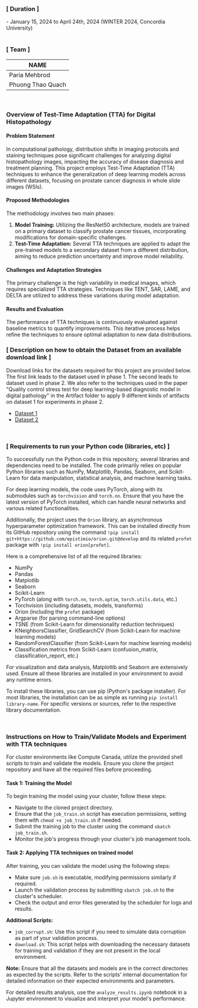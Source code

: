 <h3>[ Duration ]</h3>
- January 15, 2024 to April 24th, 2024 (WINTER 2024, Concordia University)


<br>
<br>

<h3>[ Team ]</h3>

| NAME |
| --- |
| Paria Mehbrod | 
| Phuong Thao Quach |

<br>

<h3>Overview of Test-Time Adaptation (TTA) for Digital Histopathology</h3>

<h4>Problem Statement</h4>
<p>
  In computational pathology, distribution shifts in imaging protocols and staining techniques pose significant challenges for analyzing digital histopathology images, impacting the accuracy of disease diagnosis and treatment planning. This project employs Test-Time Adaptation (TTA) techniques to enhance the generalization of deep learning models across different datasets, focusing on prostate cancer diagnosis in whole slide images (WSIs).
</p>

<h4>Proposed Methodologies</h4>
<p>
  The methodology involves two main phases:
</p>
<ol>
  <li>
    <strong>Model Training:</strong> Utilizing the ResNet50 architecture, models are trained on a primary dataset to classify prostate cancer tissues, incorporating modifications for domain-specific challenges.
  </li>
  <li>
    <strong>Test-Time Adaptation:</strong> Several TTA techniques are applied to adapt the pre-trained models to a secondary dataset from a different distribution, aiming to reduce prediction uncertainty and improve model reliability.
  </li>
</ol>

<h4>Challenges and Adaptation Strategies</h4>
<p>
  The primary challenge is the high variability in medical images, which requires specialized TTA strategies. Techniques like TENT, SAR, LAME, and DELTA are utilized to address these variations during model adaptation.
</p>

<h4>Results and Evaluation</h4>
<p>
  The performance of TTA techniques is continuously evaluated against baseline metrics to quantify improvements. This iterative process helps refine the techniques to ensure optimal adaptation to new data distributions.
</p>


<h3>[ Description on how to obtain the Dataset from an available download link ]</h3>
<p>
  Download links for the datasets required for this project are provided below. The first link leads to the dataset used in phase 1. The second leads to dataset used in phase 2. We also refer to the techniques used in the paper "Quality control stress test for deep learning-based diagnostic model in digital pathology" in the Artifact folder to apply 9 different kinds of artifacts on dataset 1 for experiments in phase 2. 
</p>
<ul>
  <li>
    <a href="https://zenodo.org/records/4789576/files/02_training_native.tar?download=1">Dataset 1</a>
  </li>
  <li>
    <a href="https://zenodo.org/records/4789576/files/01_case_western_native.tar?download=1">Dataset 2</a>
  </li>
</ul>
<br>

<h3>[ Requirements to run your Python code (libraries, etc) ]</h3>
  <p>
  To successfully run the Python code in this repository, several libraries and dependencies need to be installed. The code primarily relies on popular Python libraries such as NumPy, Matplotlib, Pandas, Seaborn, and Scikit-Learn for data manipulation, statistical analysis, and machine learning tasks.
</p>
<p>
  For deep learning models, the code uses PyTorch, along with its submodules such as <code>torchvision</code> and <code>torch.nn</code>. Ensure that you have the latest version of PyTorch installed, which can handle neural networks and various related functionalities.
</p>
<p>
  Additionally, the project uses the <code>Orion</code> library, an asynchronous hyperparameter optimization framework. This can be installed directly from its GitHub repository using the command <code>!pip install git+https://github.com/epistimio/orion.git@develop</code> and its related <code>profet</code> package with <code>!pip install orion[profet]</code>.
</p>
<p>Here is a comprehensive list of all the required libraries:</p>
<ul>
  <li>NumPy</li>
  <li>Pandas</li>
  <li>Matplotlib</li>
  <li>Seaborn</li>
  <li>Scikit-Learn</li>
  <li>PyTorch (along with <code>torch.nn</code>, <code>torch.optim</code>, <code>torch.utils.data</code>, etc.)</li>
  <li>Torchvision (including datasets, models, transforms)</li>
  <li>Orion (including the <code>profet</code> package)</li>
  <li>Argparse (for parsing command-line options)</li>
  <li>TSNE (from Scikit-Learn for dimensionality reduction techniques)</li>
  <li>KNeighborsClassifier, GridSearchCV (from Scikit-Learn for machine learning models)</li>
  <li>RandomForestClassifier (from Scikit-Learn for machine learning models)</li>
  <li>Classification metrics from Scikit-Learn (confusion_matrix, classification_report, etc.)</li>
</ul>
<p>
  For visualization and data analysis, Matplotlib and Seaborn are extensively used. Ensure all these libraries are installed in your environment to avoid any runtime errors.
</p>
<p>
  To install these libraries, you can use pip (Python's package installer). For most libraries, the installation can be as simple as running <code>pip install library-name</code>. For specific versions or sources, refer to the respective library documentation.
</p>

<br>
<h3>Instructions on How to Train/Validate Models and Experiment with TTA techniques</h3>

<p>For cluster environments like Compute Canada, utilize the provided shell scripts to train and validate the models. Ensure you clone the project repository and have all the required files before proceeding.</p>
    
<h4>Task 1: Training the Model</h4>
<p> To begin training the model using your cluster, follow these steps:</p>
<ul>
  <li>Navigate to the cloned project directory.</li>
  <li>Ensure that the <code>job_train.sh</code> script has execution permissions, setting them with <code>chmod +x job_train.sh</code> if needed.</li>
  <li>Submit the training job to the cluster using the command <code>sbatch job_train.sh</code>.</li>
  <li>Monitor the job's progress through your cluster's job management tools.</li>
</ul>

<h4>Task 2: Applying TTA techniques on trained model</h4>
<p>After training, you can validate the model using the following steps:</p>
<ul>
  <li>Make sure <code>job.sh</code> is executable, modifying permissions similarly if required.</li>
  <li>Launch the validation process by submitting <code>sbatch job.sh</code> to the cluster's scheduler.</li>
  <li>Check the output and error files generated by the scheduler for logs and results.</li>
</ul>

<p><strong>Additional Scripts:</strong></p>
<ul>
  <li><code>job_corrupt.sh</code>: Use this script if you need to simulate data corruption as part of your validation process.</li>
  <li><code>download.sh</code>: This script helps with downloading the necessary datasets for training and validation if they are not present in the local environment.</li>
</ul>

<p><strong>Note:</strong> Ensure that all the datasets and models are in the correct directories as expected by the scripts. Refer to the scripts' internal documentation for detailed information on their expected environments and parameters.</p>

<p>For detailed results analysis, use the <code>analyze_results.ipynb</code> notebook in a Jupyter environment to visualize and interpret your model's performance.</p>

